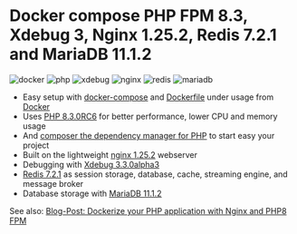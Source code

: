 # Docker compose PHP FPM 8.3, Xdebug 3, Nginx 1.25.2, Redis 7.2.1 and MariaDB 11.1.2

![docker](https://img.shields.io/badge/Docker-compose-brightgreen.svg)
![php](https://img.shields.io/badge/PHP_FPM-8.3.0RC6-brightgreen.svg)
![xdebug](https://img.shields.io/badge/Xdebug-3.3.0alpha3-brightgreen.svg)
![nginx](https://img.shields.io/badge/nginx-1.25.2-brightgreen.svg)
![redis](https://img.shields.io/badge/Redis-7.2.1-brightgreen.svg)
![mariadb](https://img.shields.io/badge/MariaDB-11.1.2-brightgreen.svg)

* Easy setup with [docker-compose](https://docs.docker.com/compose/) and [Dockerfile](https://docs.docker.com/engine/reference/builder/) under usage from [Docker](https://www.docker.com)
* Uses [PHP 8.3.0RC6](https://www.php.net) for better performance, lower CPU and memory usage
* And [composer the dependency manager for PHP](https://getcomposer.org) to start easy your project
* Built on the lightweight [nginx 1.25.2](https://nginx.org) webserver
* Debugging with [Xdebug 3.3.0alpha3](https://xdebug.org)
* [Redis 7.2.1](https://redis.io) as session storage, database, cache, streaming engine, and message broker
* Database storage with [MariaDB 11.1.2](https://mariadb.org)

See also:
[Blog-Post: Dockerize your PHP application with Nginx and PHP8 FPM](https://marc.it/dockerize-application-with-nginx-and-php8/)
